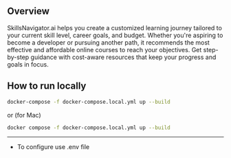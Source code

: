 ## Overview
SkillsNavigator.ai helps you create a customized learning journey tailored to your current skill level, career goals, and budget. Whether you're aspiring to become a developer or pursuing another path, it recommends the most effective and affordable online courses to reach your objectives. Get step-by-step guidance with cost-aware resources that keep your progress and goals in focus.


## How to run locally

```bash
docker-compose -f docker-compose.local.yml up --build
```

or (for Mac)
```bash
docker compose -f docker-compose.local.yml up --build
```
---
* To configure use .env file 
